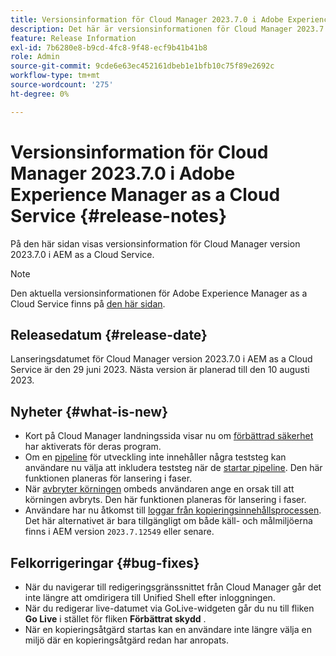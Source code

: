 ```yaml
---
title: Versionsinformation för Cloud Manager 2023.7.0 i Adobe Experience Manager as a Cloud Service
description: Det här är versionsinformationen för Cloud Manager 2023.7.0 i AEM as a Cloud Service.
feature: Release Information
exl-id: 7b6280e8-b9cd-4fc8-9f48-ecf9b41b41b8
role: Admin
source-git-commit: 9cde6e63ec452161dbeb1e1bfb10c75f89e2692c
workflow-type: tm+mt
source-wordcount: '275'
ht-degree: 0%

---
```


# Versionsinformation för Cloud Manager 2023.7.0 i Adobe Experience Manager as a Cloud Service {#release-notes}

På den här sidan visas versionsinformation för Cloud Manager version 2023.7.0 i AEM as a Cloud Service.

>[!NOTE]
>
>Den aktuella versionsinformationen för Adobe Experience Manager as a Cloud Service finns på [den här sidan](/help/release-notes/release-notes-cloud/release-notes-current.md).

## Releasedatum {#release-date}

Lanseringsdatumet för Cloud Manager version 2023.7.0 i AEM as a Cloud Service är den 29 juni 2023. Nästa version är planerad till den 10 augusti 2023.

## Nyheter {#what-is-new}

* Kort på Cloud Manager landningssida visar nu om [förbättrad säkerhet](/help/implementing/cloud-manager/getting-access-to-aem-in-cloud/creating-production-programs.md) har aktiverats för deras program.
* Om en [pipeline](/help/implementing/cloud-manager/configuring-pipelines/introduction-ci-cd-pipelines.md) för utveckling inte innehåller några teststeg kan användare nu välja att inkludera teststeg när de [startar pipeline](/help/implementing/cloud-manager/configuring-pipelines/managing-pipelines.md#running-pipelines). Den här funktionen planeras för lansering i faser.
* När [avbryter körningen](/help/implementing/cloud-manager/configuring-pipelines/managing-pipelines.md#view-details) ombeds användaren ange en orsak till att körningen avbryts. Den här funktionen planeras för lansering i faser.
* Användare har nu åtkomst till [loggar från kopieringsinnehållsprocessen](/help/implementing/developing/tools/content-copy.md#accessing-logs). Det här alternativet är bara tillgängligt om både käll- och målmiljöerna finns i AEM version `2023.7.12549` eller senare.

## Felkorrigeringar {#bug-fixes}

* När du navigerar till redigeringsgränssnittet från Cloud Manager går det inte längre att omdirigera till Unified Shell efter inloggningen.
* När du redigerar live-datumet via GoLive-widgeten går du nu till fliken **Go Live** i stället för fliken **Förbättrat skydd** .
* När en kopieringsåtgärd startas kan en användare inte längre välja en miljö där en kopieringsåtgärd redan har anropats.
